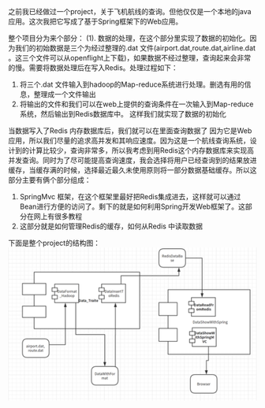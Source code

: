 之前我已经做过一个project，关于飞机航线的查询。但他仅仅是一个本地的java应用。这次我把它写成了基于Spring框架下的Web应用。

整个项目分为来个部分：
(1). 数据的处理，在这个部分里实现了数据的初始化。因为我们的初始数据是三个为经过整理的.dat 文件(airport.dat,route.dat,airline.dat 。这三个文件可以从openflight上下载)，如果数据不经过整理，查询起来会非常的慢。需要将数据处理后在写入Redis。处理过程如下：
1. 将三个.dat 文件输入到hadoop的Map-reduce系统进行处理。删选有用的信息，整理成一个文件输出
2. 将输出的文件和我们可以在web上提供的查询条件在一次输入到Map-reduce 系统，然后输出到Redis数据库中。
这样我们就实现了数据的初始化

当数据写入了Redis 内存数据库后，我们就可以在里面查询数据了
因为它是Web应用，所以我们尽量的追求高并发和其响应速度。因为这是一个航线查询系统，设计到的计算比较少，查询非常多，所以我考虑到用Redis这个内存数据库来实现高并发查询。同时为了尽可能提高查询速度，我会选择将用户已经查询到的结果放进缓存，当缓存满的时候，选择最近最久未使用原则将一部分数据基础缓存。所以这部分主要有俩个部分组成：
1. SpringMvc 框架，在这个框架里最好把Redis集成进去，这样就可以通过Bean进行方便的访问了。剩下的就是如何利用Spring开发Web框架了。这部分在网上有很多教程
2. 这部分就是如何管理Redis的缓存，如何从Redis 中读取数据

下面是整个project的结构图：
![image](https://github.com/BravoPaul/Air_Spring_Hadoop/blob/master/tu.png)
